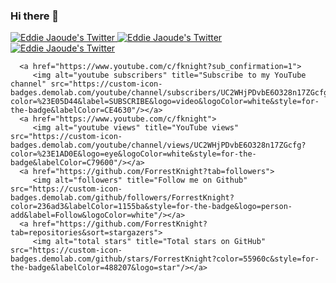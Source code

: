 ### Hi there 👋

<p align="left">
      <a href="http://twitter.com/eddiejaoude">
          <img src="https://img.shields.io/badge/follow-%40eddiejaoude%20130k+-1DA1F2?label=Linkedin&logo=linkedin&style=for-the-badge&color=blue" alt="Eddie Jaoude's Twitter"/>
      </a>
      <a href="http://twitter.com/eddiejaoude">
          <img src="https://img.shields.io/badge/follow-%40eddiejaoude%20130k+-1DA1F2?label=Twitter&logo=twitter&style=for-the-badge&color=blue" alt="Eddie Jaoude's Twitter"/>
      </a>
      <a href="http://twitter.com/eddiejaoude">
          <img src="https://img.shields.io/badge/follow-%40eddiejaoude%20130k+-1DA1F2?label=email&logo=email&style=for-the-badge&color=blue" alt="Eddie Jaoude's Twitter"/>
      </a>
      
      <a href="https://www.youtube.com/c/fknight?sub_confirmation=1">
         <img alt="youtube subscribers" title="Subscribe to my YouTube channel" src="https://custom-icon-badges.demolab.com/youtube/channel/subscribers/UC2WHjPDvbE6O328n17ZGcfg?color=%23E05D44&label=SUBSCRIBE&logo=video&logoColor=white&style=for-the-badge&labelColor=CE4630"/></a> 
      <a href="https://www.youtube.com/c/fknight">
         <img alt="youtube views" title="YouTube views" src="https://custom-icon-badges.demolab.com/youtube/channel/views/UC2WHjPDvbE6O328n17ZGcfg?color=%23E1AD0E&logo=eye&logoColor=white&style=for-the-badge&labelColor=C79600"/></a> 
      <a href="https://github.com/ForrestKnight?tab=followers">
         <img alt="followers" title="Follow me on Github" src="https://custom-icon-badges.demolab.com/github/followers/ForrestKnight?color=236ad3&labelColor=1155ba&style=for-the-badge&logo=person-add&label=Follow&logoColor=white"/></a>
      <a href="https://github.com/ForrestKnight?tab=repositories&sort=stargazers">
         <img alt="total stars" title="Total stars on GitHub" src="https://custom-icon-badges.demolab.com/github/stars/ForrestKnight?color=55960c&style=for-the-badge&labelColor=488207&logo=star"/></a>
   </p>
